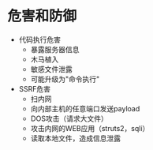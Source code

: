 # 危害和防御

-   代码执行危害
    -   暴露服务器信息
    -   木马植入
    -   敏感文件泄露
    -   可能升级为"命令执行"
-   SSRF危害
    -   扫内网
    -   向内部主机的任意端口发送payload
    -   DOS攻击（请求大文件）
    -   攻击内网的WEB应用（struts2，sqli）
    -   读取本地文件，造成信息泄露

